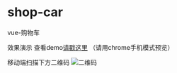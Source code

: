 # shop-car
vue-购物车

效果演示
查看demo[请戳这里](http://zoux.online/shop-car/index.html) 
（请用chrome手机模式预览）

移动端扫描下方二维码
![二维码]('http://ohpveu9d8.bkt.clouddn.com/shopcar.png')
